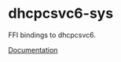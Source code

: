 # dhcpcsvc6-sys #
FFI bindings to dhcpcsvc6.

[Documentation](https://retep998.github.io/doc/dhcpcsvc6-sys/)
